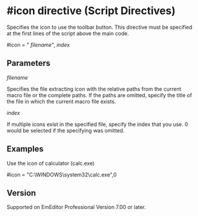 # \#icon directive (Script Directives)

Specifies the icon to use the toolbar button. This directive must be specified at the first lines of the script above the main code.

#icon = " _filename_", _index_

## Parameters

_filename_

Specifies the file extracting icon with the relative paths from the current macro file or the complete paths. If the paths are omitted, specify the title of the file in which the current macro file exists.

_index_

If multiple icons exist in the specified file, specify the index that you use. 0 would be selected if the specifying was omitted.

## Examples

Use the icon of calculator (calc.exe)

#icon = "C:\\WINDOWS\\system32\\calc.exe",0

## Version

Supported on EmEditor Professional Version 7.00 or later.
